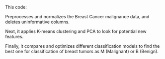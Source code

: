 This code:

Preprocesses and normalizes the Breast Cancer malignance data, and deletes uninformative columns.

Next, it applies K-means clustering and PCA to look for potential new features.

Finally, it compares and optimizes different classification models to find the best one for classification of breast tumors as M (Malignant) or B (Benign).

